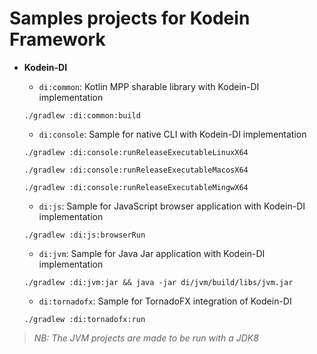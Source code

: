 # Samples projects for Kodein Framework

- **Kodein-DI**
    - `di:common`: Kotlin MPP sharable library with Kodein-DI implementation 
    
    `./gradlew :di:common:build`
    
    - `di:console`: Sample for native CLI with Kodein-DI implementation 
    
    `./gradlew :di:console:runReleaseExecutableLinuxX64`
    
    `./gradlew :di:console:runReleaseExecutableMacosX64`
    
    `./gradlew :di:console:runReleaseExecutableMingwX64`
  
    - `di:js`: Sample for JavaScript browser application with Kodein-DI implementation 
    
    `./gradlew :di:js:browserRun`
  
    - `di:jvm`: Sample for Java Jar application with Kodein-DI implementation 
    
    `./gradlew :di:jvm:jar && java -jar di/jvm/build/libs/jvm.jar`
    
    - `di:tornadofx`: Sample for TornadoFX integration of Kodein-DI 
    
    `./gradlew :di:tornadofx:run`

> _NB: The JVM projects are made to be run with a JDK8_ 